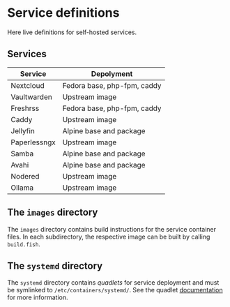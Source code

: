 # Service definitions
Here live definitions for self-hosted services.

## Services
| Service      | Depolyment                  |
|--------------|-----------------------------|
| Nextcloud    | Fedora base, php-fpm, caddy |
| Vaultwarden  | Upstream image              |
| Freshrss     | Fedora base, php-fpm, caddy |
| Caddy        | Upstream image              |
| Jellyfin     | Alpine base and package     |
| Paperlessngx | Upstream image              |
| Samba        | Alpine base and package     |
| Avahi        | Alpine base and package     |
| Nodered      | Upstream image              |
| Ollama       | Upstream image              |

## The `images` directory
The `images` directory contains build instructions for the service container files.
In each subdirectory, the respective image can be built by calling `build.fish`.

## The `systemd` directory
The `systemd` directory contains *quadlets* for service deployment and must be symlinked to `/etc/containers/systemd/`.
See the quadlet [documentation](https://docs.podman.io/en/latest/markdown/podman-systemd.unit.5.html) for more information.
